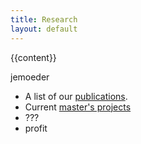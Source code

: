```yaml
---
title: Research
layout: default
---
```


{{content}}

jemoeder 
- A list of our [publications](/research/publications.html).
- Current [master's projects](/research/masters-projects.html)
- ???
- profit
